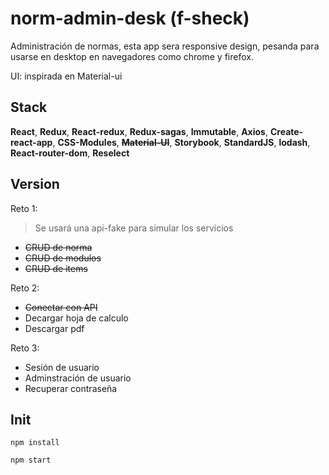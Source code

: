 # norm-admin-desk (f-sheck)

Administración de normas, esta app sera responsive design, pesanda para usarse en desktop en navegadores como chrome y firefox.

UI: inspirada en Material-ui

## Stack

**React**, **Redux**, **React-redux**, **Redux-sagas**, **Immutable**, **Axios**, **Create-react-app**, **CSS-Modules**, **~~Material-UI~~**, **Storybook**, **StandardJS**, **lodash**, **React-router-dom**, **Reselect**

## Version

Reto 1: 

> Se usará una api-fake para simular los servicios

* ~~CRUD de norma~~
* ~~CRUD de modulos~~
* ~~CRUD de items~~

Reto 2:

* ~~Conectar con API~~
* Decargar hoja de calculo
* Descargar pdf

Reto 3:

* Sesión de usuario
* Adminstración de usuario
* Recuperar contraseña

## Init

`npm install`

`npm start`